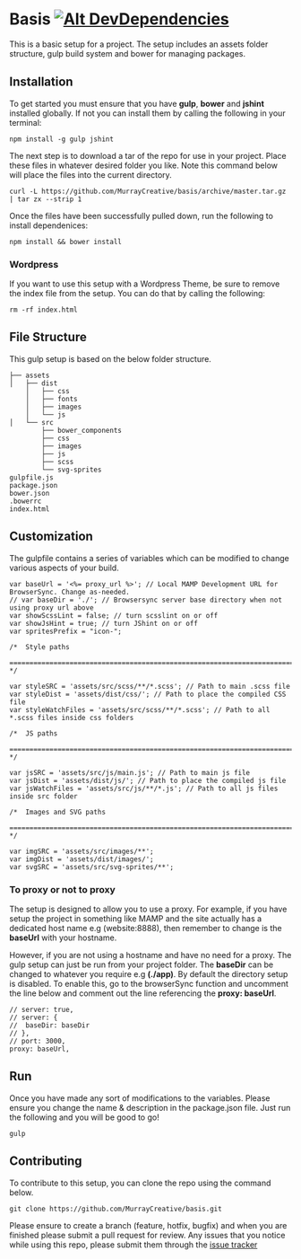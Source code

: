 
# Basis [![Alt DevDependencies](https://david-dm.org/MurrayCreative/basis/dev-status.svg)](https://david-dm.org/MurrayCreative/basis/) 
This is a basic setup for a project. The setup includes an assets folder structure, gulp build system and bower for managing packages.

## Installation

To get started you must ensure that you have **gulp**, **bower** and **jshint** installed globally. If not you can install them by calling the following in your terminal:

```
npm install -g gulp jshint
```

The next step is to download a tar of the repo for use in your project. Place these files in whatever desired folder you like. Note this command below will place the files into the current directory.

```
curl -L https://github.com/MurrayCreative/basis/archive/master.tar.gz | tar zx --strip 1 
```

Once the files have been successfully pulled down, run the following to install dependenices:

```
npm install && bower install
```

### Wordpress

If you want to use this setup with a Wordpress Theme, be sure to remove the index file from the setup. You can do that by calling the following:

```
rm -rf index.html
```

## File Structure

This gulp setup is based on the below folder structure. 

```
├── assets
│	├── dist
	│   ├── css
	│   ├── fonts
	│   ├── images
	│   └── js
│	└── src
	    ├── bower_components
	    ├── css
	    ├── images
	    ├── js
	    ├── scss
	    └── svg-sprites
gulpfile.js
package.json
bower.json
.bowerrc
index.html
```

## Customization

The gulpfile contains a series of variables which can be modified to change various aspects of your build. 

```
var baseUrl = '<%= proxy_url %>'; // Local MAMP Development URL for BrowserSync. Change as-needed. 
// var baseDir = './'; // Browsersync server base directory when not using proxy url above
var showScssLint = false; // turn scsslint on or off
var showJsHint = true; // turn JShint on or off
var spritesPrefix = "icon-";

/*  Style paths
    ========================================================================== */

var styleSRC = 'assets/src/scss/**/*.scss'; // Path to main .scss file
var styleDist = 'assets/dist/css/'; // Path to place the compiled CSS file
var styleWatchFiles = 'assets/src/scss/**/*.scss'; // Path to all *.scss files inside css folders

/*  JS paths
    ========================================================================== */

var jsSRC = 'assets/src/js/main.js'; // Path to main js file
var jsDist = 'assets/dist/js/'; // Path to place the compiled js file
var jsWatchFiles = 'assets/src/js/**/*.js'; // Path to all js files inside src folder

/*  Images and SVG paths
    ========================================================================== */

var imgSRC = 'assets/src/images/**';
var imgDist = 'assets/dist/images/';
var svgSRC = 'assets/src/svg-sprites/**';

```

### To proxy or not to proxy

The setup is designed to allow you to use a proxy. For example, if you have setup the project in something like MAMP and the site actually has a dedicated host name e.g (website:8888), then remember to change is the **baseUrl** with your hostname.

However, if you are not using a hostname and have no need for a proxy. The gulp setup can just be run from your project folder. The **baseDir** can be changed to whatever you require e.g **(./app)**. By default the directory setup is disabled. To enable this, go to the browserSync function and uncomment the line below and comment out the line referencing the **proxy: baseUrl**.

```
// server: true,
// server: {
//  baseDir: baseDir
// },
// port: 3000,
proxy: baseUrl,
```


## Run 

Once you have made any sort of modifications to the variables. Please ensure you change the name & description in the package.json file.
Just run the following and you will be good to go!

```
gulp
```

## Contributing

To contribute to this setup, you can clone the repo using the command below. 

```
git clone https://github.com/MurrayCreative/basis.git
```

Please ensure to create a branch (feature, hotfix, bugfix) and when you are finished please submit a pull request for review. Any issues that you notice while using this repo, please submit them through the [issue tracker](https://github.com/MurrayCreative/basis/issues)


